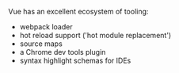 
Vue has an excellent ecosystem of tooling:

* webpack loader
* hot reload support ('hot module replacement')
* source maps
* a Chrome dev tools plugin
* syntax highlight schemas for IDEs


